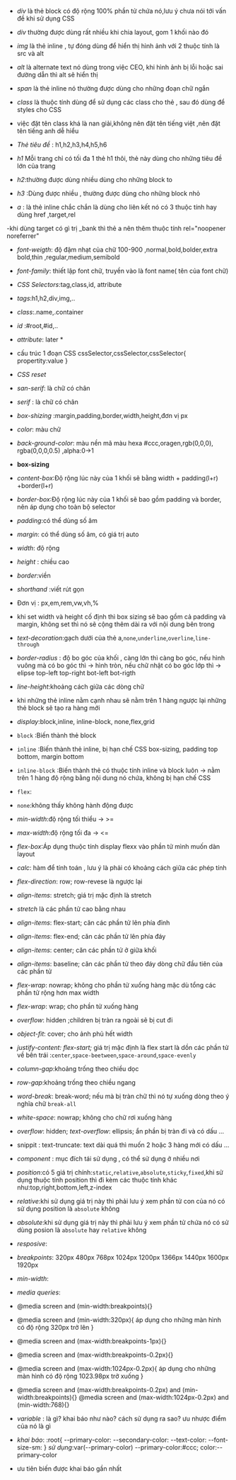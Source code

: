 - _div_ là thẻ block có độ rộng 100% phần tử chứa nó,lưu ý chưa nói tới vấn đề khi sử dụng CSS
- _div_ thường được dùng rất nhiều khi chia layout, gom 1 khối nào đó

- _img_ là thẻ inline , tự đóng dùng để hiển thị hình ảnh với 2 thuộc tính là src và alt

- _alt_ là alternate text nó dùng trong việc CEO, khi hình ảnh bị lỗi hoặc sai đường dẫn thì alt sẽ hiển thị
- _span_ là thẻ inline nó thường được dùng cho những đoạn chữ ngắn
- _class_ là thuộc tính dùng để sử dụng các class cho thẻ , sau đó dùng để styles cho CSS

- việc đặt tên class khá là nan giải,không nên đặt tên tiếng việt ,nên đặt tên tiếng anh dễ hiểu

- _Thẻ tiêu đề_ : h1,h2,h3,h4,h5,h6

- _h1_
  Mỗi trang chỉ có tối đa 1 thẻ h1 thôi, thẻ này dùng cho những tiêu đề lớn của trang

- _h2_:thường được dùng nhiều dùng cho những block to
- _h3_ :Dùng được nhiều , thường được dùng cho những block nhỏ

- _a_ : là thẻ inline chắc chắn là dùng cho liên kết nó có 3 thuộc tính hay dùng href ,target,rel

-khi dùng target có gì trị \_bank thì thẻ a nên thêm thuộc tính rel="noopener noreferrer"

- _font-weigth_: độ đậm nhạt của chữ 100-900 ,normal,bold,bolder,extra bold,thin ,regular,medium,semibold
- _font-family_: thiết lập font chữ, truyền vào là font name( tên của font chữ)
- _CSS Selectors_:tag,class,id, attribute
- _tags_:h1,h2,div,img,..
- _class_:.name,.container
- _id_ :#root,#id,..
- _attribute_: later \*
- cấu trúc 1 đoạn CSS
  cssSelector,cssSelector,cssSelector{
  propertity:value
  }
- _CSS reset_
- _san-serif_: là chữ có chân
- _serif_ : là chữ có chân

- _box-shizing_ :margin,padding,border,width,height,đơn vị px
- _color_: màu chữ
- _back-ground-color_: màu nền
  mã màu hexa #ccc,oragen,rgb(0,0,0),
  rgba(0,0,0,0.5) ,alpha:0->1

- **box-sizing**
- _content-box_:Độ rộng lúc này của 1 khối sẽ bằng width + padding(l+r) +border(l+r)
- _border-box_:Độ rộng lúc này của 1 khối sẽ bao gồm padding và border, nên áp dụng cho toàn bộ selector
- _padding_:có thể dùng số âm
- _margin_: có thể dùng số âm, có giá trị auto
- _width_: độ rộng
- _height_ : chiều cao
- _border_:viền
- _shorthand_ :viết rút gọn
- Đơn vị : px,em,rem,vw,vh,%
- khi set width và height cố định thì box sizing sẽ bao gồm cả padding và margin, không set thì nó sẽ cộng thêm dài ra với nội dung bên trong

- _text-decoration_:gạch dưới của thẻ a,`none`,`underline`,`overline`,`line-through`
- _border-radius_ : độ bo góc của khối , càng lớn thì càng bo góc, nếu hình vuông mà có bo góc thì -> hình tròn, nếu chữ nhật có bo góc lớp thì -> elipse
  top-left top-right bot-left bot-rigth
- _line-height_:khoảng cách giữa các dòng chữ

- khi những thẻ inline nằm cạnh nhau sẽ nằm trên 1 hàng ngược lại những thẻ block sẽ tạo ra hàng mới

- _display_:block,inline, inline-block,
  none,flex,grid

- `block` :Biến thành thẻ block
- `inline` :Biến thành thẻ inline, bị hạn chế CSS box-sizing, padding top bottom, margin bottom
- `inline-block` :Biến thành thẻ có thuộc tính inline và block luôn -> nằm trên 1 hàng độ rộng bằng nội dung nó chứa, không bị hạn chế CSS

- `flex`:
- `none`:không thấy không hành động được
- _min-width_:độ rộng tối thiểu -> >=
- _max-width_:độ rộng tối đa -> <=
- _flex-box_:Áp dụng thuộc tính display flexx vào phần tử mình muốn dàn layout
- _calc_: hàm để tính toán , lưu ý là phải có khoảng cách giữa các phép tính
- _flex-direction_: row; row-revese là ngược lại
- _align-items_: stretch; giá trị mặc định là stretch
- _stretch_ là các phần tử cao bằng nhau
- _align-items_: flex-start; căn các phần tử lên phía đỉnh
- _align-items_: flex-end; căn các phần tử lên phía đáy
- _align-items_: center; căn các phần tử ở giữa khối
- _align-items_: baseline; căn các phần tử theo đáy dòng chữ đầu tiên của các phần tử
- _flex-wrap_: nowrap; không cho phần tử xuống hàng mặc dù tổng các phần tử rộng hơn max width
- _flex-wrap_: wrap; cho phần tử xuống hàng
- _overflow_: hidden ;children bị tràn ra ngoài sẽ bị cut đi
- _object-fit_: cover; cho ảnh phủ hết width
- _justify-content: flex-start;_ giá trị mặc định là flex start là dồn các phần tử về bên trái :`center`,`space-beetween`,`space-around`,`space-evenly`
- _column-gap_:khoảng trống theo chiều dọc
- _row-gap_:khoảng trống theo chiều ngang
- _word-break_: break-word; nếu mà bị tràn chữ thì nó tự xuống dòng theo ý nghĩa chữ `break-all`
- _white-space_: nowrap; không cho chữ rơi xuống hàng
- _overflow_: hidden;
  _text-overflow_: ellipsis; ẩn phần bị tràn đi và có dấu ...
- snippit : text-truncate: text dài quá thì muốn 2 hoặc 3 hàng mới có dấu ...
- _component_ : mục đích tái sử dụng , có thể sử dụng ở nhiều nơi
- _position_:có 5 giá trị chính:`static`,`relative`,`absolute`,`sticky`,`fixed`,khi sử dụng thuộc tính position thì đi kèm các thuộc tính khác như:top,right,bottom,left,z-index
- _relative_:khi sử dụng giá trị này thì phải lưu ý xem phần tử con của nó có sử dụng position là `absolute` không
- _absolute_:khi sử dụng giá trị này thì phải lưu ý xem phần tử chứa nó có sử dùng posion là `absolute` hay `relative` không
- _resposive_:
- _breakpoints_: 320px 480px 768px 1024px 1200px 1366px 1440px 1600px 1920px
- _min-width_:
- _media queries_:

- @media screen and (min-width:breakpoints){}
- @media screen and (min-width:320px){
  áp dụng cho những màn hình có độ rộng 320px trở lên
  }
- @media screen and (max-width:breakpoints-1px){}
- @media screen and (max-width:breakpoints-0.2px){}
- @media screen and (max-width:1024px-0.2px){
  áp dụng cho những màn hình có độ rộng 1023.98px trở xuống
  }
- @media screen and (max-width:breakpoints-0.2px) and (min-width:breakpoints){}
  @media screen and (max-width:1024px-0.2px) and (min-width:768){}

- _variable_ : là gì? khai báo như nào? cách sử dụng ra sao? ưu nhược điểm của nó là gì
- _khai báo_:
  :root{
  --primary-color:
  --secondary-color:
  --text-color:
  --font-size-sm:
  }
  _sử dụng_:var(--primary-color)
  --primary-color:#ccc;
  color:--primary-color
- ưu tiên biến được khai báo gần nhất
